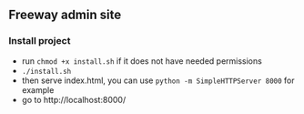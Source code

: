 ## Freeway admin site

### Install project
* run `chmod +x install.sh` if it does not have needed permissions
* `./install.sh`
* then serve index.html, you can use `python -m SimpleHTTPServer 8000` for example
* go to http://localhost:8000/ 
